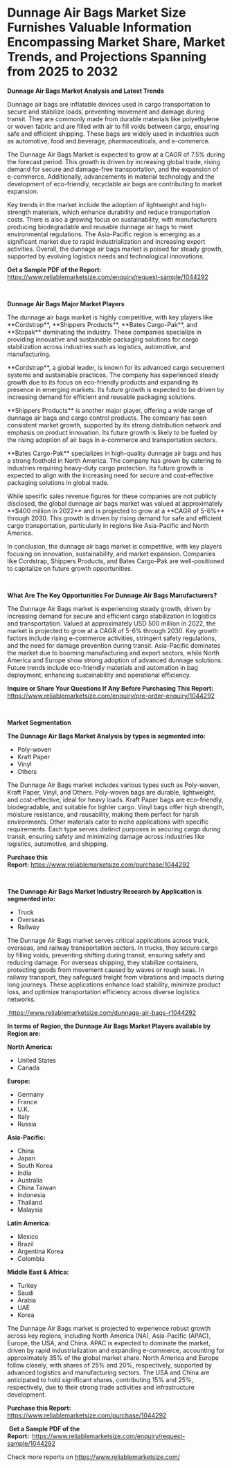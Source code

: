 <p><h1>Dunnage Air Bags Market Size Furnishes Valuable Information Encompassing Market Share, Market Trends, and Projections Spanning from 2025 to 2032</h1></p><p><strong>Dunnage Air Bags Market Analysis and Latest Trends</strong></p>
<p><p>Dunnage air bags are inflatable devices used in cargo transportation to secure and stabilize loads, preventing movement and damage during transit. They are commonly made from durable materials like polyethylene or woven fabric and are filled with air to fill voids between cargo, ensuring safe and efficient shipping. These bags are widely used in industries such as automotive, food and beverage, pharmaceuticals, and e-commerce.</p><p>The Dunnage Air Bags Market is expected to grow at a CAGR of 7.5% during the forecast period. This growth is driven by increasing global trade, rising demand for secure and damage-free transportation, and the expansion of e-commerce. Additionally, advancements in material technology and the development of eco-friendly, recyclable air bags are contributing to market expansion.</p><p>Key trends in the market include the adoption of lightweight and high-strength materials, which enhance durability and reduce transportation costs. There is also a growing focus on sustainability, with manufacturers producing biodegradable and reusable dunnage air bags to meet environmental regulations. The Asia-Pacific region is emerging as a significant market due to rapid industrialization and increasing export activities. Overall, the dunnage air bags market is poised for steady growth, supported by evolving logistics needs and technological innovations.</p></p>
<p><strong>Get a Sample PDF of the Report:&nbsp;</strong> <a href="https://www.reliablemarketsize.com/enquiry/request-sample/1044292?utm_campaign=1884&utm_medium=2&utm_source=Github&utm_content=ia&utm_term=24012025&utm_id=dunnage-air-bags">https://www.reliablemarketsize.com/enquiry/request-sample/1044292</a></p>
<p>&nbsp;</p>
<p><strong>Dunnage Air Bags Major Market Players</strong></p>
<p><p>The dunnage air bags market is highly competitive, with key players like **Cordstrap**, **Shippers Products**, **Bates Cargo-Pak**, and **Stopak** dominating the industry. These companies specialize in providing innovative and sustainable packaging solutions for cargo stabilization across industries such as logistics, automotive, and manufacturing.</p><p>**Cordstrap**, a global leader, is known for its advanced cargo securement systems and sustainable practices. The company has experienced steady growth due to its focus on eco-friendly products and expanding its presence in emerging markets. Its future growth is expected to be driven by increasing demand for efficient and reusable packaging solutions.</p><p>**Shippers Products** is another major player, offering a wide range of dunnage air bags and cargo control products. The company has seen consistent market growth, supported by its strong distribution network and emphasis on product innovation. Its future growth is likely to be fueled by the rising adoption of air bags in e-commerce and transportation sectors.</p><p>**Bates Cargo-Pak** specializes in high-quality dunnage air bags and has a strong foothold in North America. The company has grown by catering to industries requiring heavy-duty cargo protection. Its future growth is expected to align with the increasing need for secure and cost-effective packaging solutions in global trade.</p><p>While specific sales revenue figures for these companies are not publicly disclosed, the global dunnage air bags market was valued at approximately **$400 million in 2022** and is projected to grow at a **CAGR of 5-6%** through 2030. This growth is driven by rising demand for safe and efficient cargo transportation, particularly in regions like Asia-Pacific and North America.</p><p>In conclusion, the dunnage air bags market is competitive, with key players focusing on innovation, sustainability, and market expansion. Companies like Cordstrap, Shippers Products, and Bates Cargo-Pak are well-positioned to capitalize on future growth opportunities.</p></p>
<p>&nbsp;</p>
<p><strong>What Are The Key Opportunities For Dunnage Air Bags Manufacturers?</strong></p>
<p><p>The Dunnage Air Bags market is experiencing steady growth, driven by increasing demand for secure and efficient cargo stabilization in logistics and transportation. Valued at approximately USD 500 million in 2022, the market is projected to grow at a CAGR of 5-6% through 2030. Key growth factors include rising e-commerce activities, stringent safety regulations, and the need for damage prevention during transit. Asia-Pacific dominates the market due to booming manufacturing and export sectors, while North America and Europe show strong adoption of advanced dunnage solutions. Future trends include eco-friendly materials and automation in bag deployment, enhancing sustainability and operational efficiency.</p></p>
<p><strong>Inquire or Share Your Questions If Any Before Purchasing This Report:</strong> <a href="https://www.reliablemarketsize.com/enquiry/pre-order-enquiry/1044292?utm_campaign=1884&utm_medium=2&utm_source=Github&utm_content=ia&utm_term=24012025&utm_id=dunnage-air-bags">https://www.reliablemarketsize.com/enquiry/pre-order-enquiry/1044292</a></p>
<p>&nbsp;</p>
<p><strong>Market Segmentation</strong></p>
<p><strong>The Dunnage Air Bags Market Analysis by types is segmented into:</strong></p>
<p><ul><li>Poly-woven</li><li>Kraft Paper</li><li>Vinyl</li><li>Others</li></ul></p>
<p><p>The Dunnage Air Bags market includes various types such as Poly-woven, Kraft Paper, Vinyl, and Others. Poly-woven bags are durable, lightweight, and cost-effective, ideal for heavy loads. Kraft Paper bags are eco-friendly, biodegradable, and suitable for lighter cargo. Vinyl bags offer high strength, moisture resistance, and reusability, making them perfect for harsh environments. Other materials cater to niche applications with specific requirements. Each type serves distinct purposes in securing cargo during transit, ensuring safety and minimizing damage across industries like logistics, automotive, and shipping.</p></p>
<p><strong>Purchase this Report:&nbsp;</strong><a href="https://www.reliablemarketsize.com/purchase/1044292?utm_campaign=1884&utm_medium=2&utm_source=Github&utm_content=ia&utm_term=24012025&utm_id=dunnage-air-bags">https://www.reliablemarketsize.com/purchase/1044292</a></p>
<p>&nbsp;</p>
<p><strong>The Dunnage Air Bags Market Industry Research by Application is segmented into:</strong></p>
<p><ul><li>Truck</li><li>Overseas</li><li>Railway</li></ul></p>
<p><p>The Dunnage Air Bags market serves critical applications across truck, overseas, and railway transportation sectors. In trucks, they secure cargo by filling voids, preventing shifting during transit, ensuring safety and reducing damage. For overseas shipping, they stabilize containers, protecting goods from movement caused by waves or rough seas. In railway transport, they safeguard freight from vibrations and impacts during long journeys. These applications enhance load stability, minimize product loss, and optimize transportation efficiency across diverse logistics networks.</p></p>
<p><a href="https://www.reliablemarketsize.com/dunnage-air-bags-r1044292?utm_campaign=1884&utm_medium=2&utm_source=Github&utm_content=ia&utm_term=24012025&utm_id=dunnage-air-bags">&nbsp;https://www.reliablemarketsize.com/dunnage-air-bags-r1044292</a></p>
<p><strong>In terms of Region, the Dunnage Air Bags Market Players available by Region are:</strong></p>
<p>
    <p> <strong> North America: </strong>
        <ul>
            <li>United States</li>
            <li>Canada</li>
        </ul>
        </p> 
    <p> <strong> Europe: </strong>
        <ul>
            <li>Germany</li>
            <li>France</li>
            <li>U.K.</li>
            <li>Italy</li>
            <li>Russia</li>
        </ul>
        </p> 
    <p> <strong> Asia-Pacific: </strong>
        <ul>
            <li>China</li>
            <li>Japan</li>
            <li>South Korea</li>
            <li>India</li>
            <li>Australia</li>
            <li>China Taiwan</li>
            <li>Indonesia</li>
            <li>Thailand</li>
            <li>Malaysia</li>
        </ul>
        </p> 
    <p> <strong> Latin America: </strong>
        <ul>
            <li>Mexico</li>
            <li>Brazil</li>
            <li>Argentina Korea</li>
            <li>Colombia</li>
        </ul>
        </p> 
    <p> <strong> Middle East & Africa: </strong>
        <ul>
            <li>Turkey</li>
            <li>Saudi</li>
            <li>Arabia</li>
            <li>UAE</li>
            <li>Korea</li>
        </ul>
    </p>
    </p>
<p><p>The Dunnage Air Bags market is projected to experience robust growth across key regions, including North America (NA), Asia-Pacific (APAC), Europe, the USA, and China. APAC is expected to dominate the market, driven by rapid industrialization and expanding e-commerce, accounting for approximately 35% of the global market share. North America and Europe follow closely, with shares of 25% and 20%, respectively, supported by advanced logistics and manufacturing sectors. The USA and China are anticipated to hold significant shares, contributing 15% and 25%, respectively, due to their strong trade activities and infrastructure development.</p></p>
<p><strong>Purchase this Report: </strong><a href="https://www.reliablemarketsize.com/purchase/1044292?utm_campaign=1884&utm_medium=2&utm_source=Github&utm_content=ia&utm_term=24012025&utm_id=dunnage-air-bags">https://www.reliablemarketsize.com/purchase/1044292</a></p>
<p>&nbsp;<strong>Get a Sample PDF of the Report:&nbsp;&nbsp;</strong><a href="https://www.reliablemarketsize.com/enquiry/request-sample/1044292?utm_campaign=1884&utm_medium=2&utm_source=Github&utm_content=ia&utm_term=24012025&utm_id=dunnage-air-bags">https://www.reliablemarketsize.com/enquiry/request-sample/1044292</a></p>
<p><strong></strong></p>
<p>Check more reports on <a href="https://www.reliablemarketsize.com/?utm_campaign=1884&utm_medium=2&utm_source=Github&utm_content=ia&utm_term=24012025&utm_id=dunnage-air-bags">https://www.reliablemarketsize.com/</a></p>